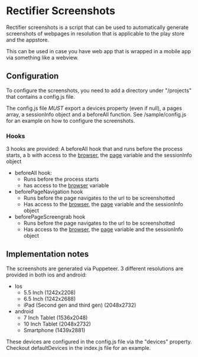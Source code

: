 # Rectifier Screenshots

Rectifier screenshots is a script that can be used to automatically generate screenshots of webpages in resolution that is applicable to the play store and the appstore.

This can be used in case you have web app that is wrapped in a mobile app via something like a webview.

## Configuration

To configure the screenshots, you need to add a directory under "/projects" that contains a config.js file.

The config.js file *MUST* export a devices property (even if null), a pages array, a sessionInfo object and a beforeAll function. See /sample/config.js for an example on how to configure the screenshots.

### Hooks

3 hooks are provided: A beforeAll hook that  and runs before the process starts, a b with access to the [browser](https://pptr.dev/#?product=Puppeteer&version=v5.3.1&show=api-class-browser), the [page](https://pptr.dev/#?product=Puppeteer&version=v5.3.1&show=api-class-page) variable and the sessionInfo object

* beforeAll hook:
  * Runs before the process starts
  * has access to the [browser](https://pptr.dev/#?product=Puppeteer&version=v5.3.1&show=api-class-browser) variable
* beforePageNavigation hook
  * Runs before the page navigates to the url to be screenshotted
  * Has access to the [browser](https://pptr.dev/#?product=Puppeteer&version=v5.3.1&show=api-class-browser), the [page](https://pptr.dev/#?product=Puppeteer&version=v5.3.1&show=api-class-page) variable and the sessionInfo object
* beforePageScreengrab hook
  * Runs before the page navigates to the url to be screenshotted
  * Has access to the [browser](https://pptr.dev/#?product=Puppeteer&version=v5.3.1&show=api-class-browser), the [page](https://pptr.dev/#?product=Puppeteer&version=v5.3.1&show=api-class-page) variable and the sessionInfo object

## Implementation notes

The screenshots are generated via Puppeteer. 3 different resolutions are provided in both ios and android:

* Ios
  * 5.5 Inch (1242x2208)
  * 6.5 Inch (1242x2688)
  * iPad (Second gen and third gen) (2048x2732)
* android
  * 7 Inch Tablet (1536x2048)
  * 10 Inch Tablet (2048x2732)
  * Smartphone (1439x2881)

These devices are configured in the config.js file via the "devices" property. Checkout defaultDevices in the index.js file for an example.